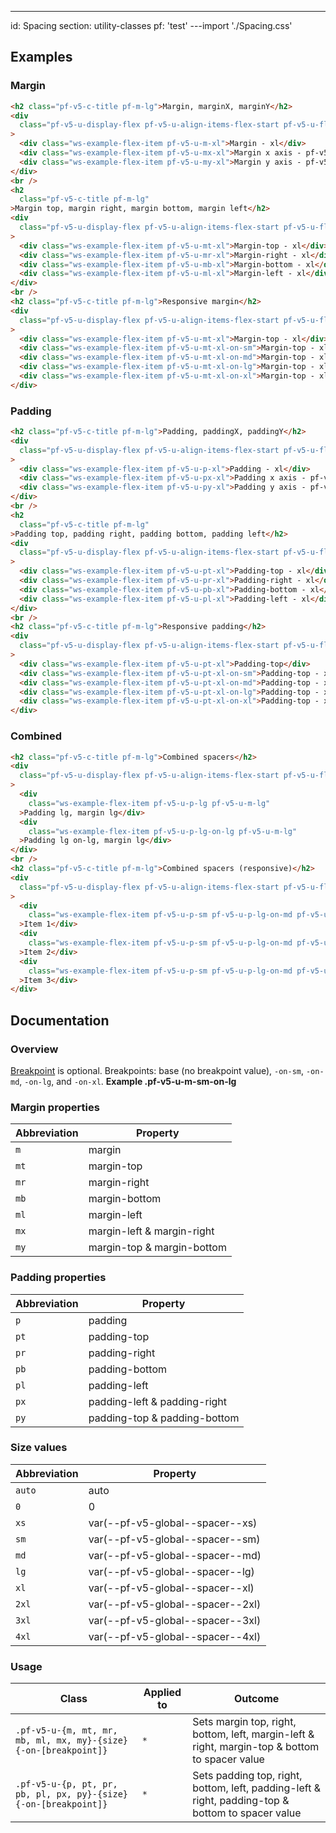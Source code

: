 ---
id: Spacing
section: utility-classes
pf: 'test'
---import './Spacing.css'

## Examples

<!-- {$pf} -->

### Margin

```html
<h2 class="pf-v5-c-title pf-m-lg">Margin, marginX, marginY</h2>
<div
  class="pf-v5-u-display-flex pf-v5-u-align-items-flex-start pf-v5-u-flex-wrap"
>
  <div class="ws-example-flex-item pf-v5-u-m-xl">Margin - xl</div>
  <div class="ws-example-flex-item pf-v5-u-mx-xl">Margin x axis - pf-v5-u-mx-xl</div>
  <div class="ws-example-flex-item pf-v5-u-my-xl">Margin y axis - pf-v5-u-my-xl</div>
</div>
<br />
<h2
  class="pf-v5-c-title pf-m-lg"
>Margin top, margin right, margin bottom, margin left</h2>
<div
  class="pf-v5-u-display-flex pf-v5-u-align-items-flex-start pf-v5-u-flex-wrap"
>
  <div class="ws-example-flex-item pf-v5-u-mt-xl">Margin-top - xl</div>
  <div class="ws-example-flex-item pf-v5-u-mr-xl">Margin-right - xl</div>
  <div class="ws-example-flex-item pf-v5-u-mb-xl">Margin-bottom - xl</div>
  <div class="ws-example-flex-item pf-v5-u-ml-xl">Margin-left - xl</div>
</div>
<br />
<h2 class="pf-v5-c-title pf-m-lg">Responsive margin</h2>
<div
  class="pf-v5-u-display-flex pf-v5-u-align-items-flex-start pf-v5-u-flex-column pf-v5-u-flex-wrap"
>
  <div class="ws-example-flex-item pf-v5-u-mt-xl">Margin-top - xl</div>
  <div class="ws-example-flex-item pf-v5-u-mt-xl-on-sm">Margin-top - xl on-sm</div>
  <div class="ws-example-flex-item pf-v5-u-mt-xl-on-md">Margin-top - xl on-md</div>
  <div class="ws-example-flex-item pf-v5-u-mt-xl-on-lg">Margin-top - xl on-lg</div>
  <div class="ws-example-flex-item pf-v5-u-mt-xl-on-xl">Margin-top - xl on-xl</div>
</div>

```

### Padding

```html
<h2 class="pf-v5-c-title pf-m-lg">Padding, paddingX, paddingY</h2>
<div
  class="pf-v5-u-display-flex pf-v5-u-align-items-flex-start pf-v5-u-flex-wrap"
>
  <div class="ws-example-flex-item pf-v5-u-p-xl">Padding - xl</div>
  <div class="ws-example-flex-item pf-v5-u-px-xl">Padding x axis - pf-v5-u-px-xl</div>
  <div class="ws-example-flex-item pf-v5-u-py-xl">Padding y axis - pf-v5-u-py-xl</div>
</div>
<br />
<h2
  class="pf-v5-c-title pf-m-lg"
>Padding top, padding right, padding bottom, padding left</h2>
<div
  class="pf-v5-u-display-flex pf-v5-u-align-items-flex-start pf-v5-u-flex-wrap"
>
  <div class="ws-example-flex-item pf-v5-u-pt-xl">Padding-top - xl</div>
  <div class="ws-example-flex-item pf-v5-u-pr-xl">Padding-right - xl</div>
  <div class="ws-example-flex-item pf-v5-u-pb-xl">Padding-bottom - xl</div>
  <div class="ws-example-flex-item pf-v5-u-pl-xl">Padding-left - xl</div>
</div>
<br />
<h2 class="pf-v5-c-title pf-m-lg">Responsive padding</h2>
<div
  class="pf-v5-u-display-flex pf-v5-u-align-items-flex-start pf-v5-u-flex-column pf-v5-u-flex-wrap"
>
  <div class="ws-example-flex-item pf-v5-u-pt-xl">Padding-top</div>
  <div class="ws-example-flex-item pf-v5-u-pt-xl-on-sm">Padding-top - xl on-sm</div>
  <div class="ws-example-flex-item pf-v5-u-pt-xl-on-md">Padding-top - xl on-md</div>
  <div class="ws-example-flex-item pf-v5-u-pt-xl-on-lg">Padding-top - xl on-lg</div>
  <div class="ws-example-flex-item pf-v5-u-pt-xl-on-xl">Padding-top - xl on-xl</div>
</div>

```

### Combined

```html
<h2 class="pf-v5-c-title pf-m-lg">Combined spacers</h2>
<div
  class="pf-v5-u-display-flex pf-v5-u-align-items-flex-start pf-v5-u-flex-wrap"
>
  <div
    class="ws-example-flex-item pf-v5-u-p-lg pf-v5-u-m-lg"
  >Padding lg, margin lg</div>
  <div
    class="ws-example-flex-item pf-v5-u-p-lg-on-lg pf-v5-u-m-lg"
  >Padding lg on-lg, margin lg</div>
</div>
<br />
<h2 class="pf-v5-c-title pf-m-lg">Combined spacers (responsive)</h2>
<div
  class="pf-v5-u-display-flex pf-v5-u-align-items-flex-start pf-v5-u-flex-wrap"
>
  <div
    class="ws-example-flex-item pf-v5-u-p-sm pf-v5-u-p-lg-on-md pf-v5-u-mr-lg"
  >Item 1</div>
  <div
    class="ws-example-flex-item pf-v5-u-p-sm pf-v5-u-p-lg-on-md pf-v5-u-mr-lg"
  >Item 2</div>
  <div
    class="ws-example-flex-item pf-v5-u-p-sm pf-v5-u-p-lg-on-md pf-v5-u-ml-auto-on-xl"
  >Item 3</div>
</div>

```

## Documentation

### Overview

[Breakpoint](/developer-resources/global-css-variables#breakpoint-variables-and-class-suffixes) is optional. Breakpoints: base (no breakpoint value), `-on-sm`, `-on-md`, `-on-lg`, and `-on-xl`. **Example .pf-v5-u-m-sm-on-lg**

### Margin properties

| Abbreviation | Property |
| -- | -- |
| `m` |  margin |
| `mt` | margin-top |
| `mr` | margin-right |
| `mb` | margin-bottom |
| `ml` | margin-left |
| `mx` | margin-left & margin-right |
| `my` | margin-top & margin-bottom |

### Padding properties

| Abbreviation | Property |
| -- | -- |
| `p` |  padding |
| `pt` | padding-top |
| `pr` | padding-right |
| `pb` | padding-bottom |
| `pl` | padding-left |
| `px` | padding-left & padding-right |
| `py` | padding-top & padding-bottom |

### Size values

| Abbreviation | Property |
| -- | -- |
| `auto` |  auto |
| `0` | 0 |
| `xs` | var(--pf-v5-global--spacer--xs) |
| `sm` | var(--pf-v5-global--spacer--sm) |
| `md` | var(--pf-v5-global--spacer--md) |
| `lg` | var(--pf-v5-global--spacer--lg) |
| `xl` | var(--pf-v5-global--spacer--xl) |
| `2xl` | var(--pf-v5-global--spacer--2xl) |
| `3xl` | var(--pf-v5-global--spacer--3xl) |
| `4xl` | var(--pf-v5-global--spacer--4xl) |

### Usage

| Class | Applied to | Outcome |
| -- | -- | -- |
| `.pf-v5-u-{m, mt, mr, mb, ml, mx, my}-{size}{-on-[breakpoint]}`  | `*` |  Sets margin top, right, bottom, left, margin-left & right, margin-top & bottom to spacer value |
| `.pf-v5-u-{p, pt, pr, pb, pl, px, py}-{size}{-on-[breakpoint]}`  | `*` |  Sets padding top, right, bottom, left, padding-left & right, padding-top & bottom to spacer value |
